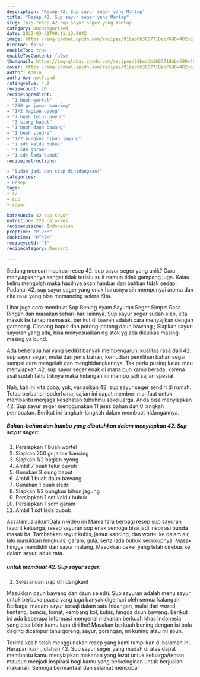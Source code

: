 ```yaml
---
description: "Resep 42. Sup sayur seger yang Mantap"
title: "Resep 42. Sup sayur seger yang Mantap"
slug: 1675-resep-42-sup-sayur-seger-yang-mantap
category: Uncategorized
date: 2022-03-31T09:11:13.804Z
image: https://img-global.cpcdn.com/recipes/91beddb3607718ab/680x482cq70/42-sup-sayur-seger-foto-resep-utama.jpg
hideToc: false
enableToc: true
enableTocContent: false
thumbnail: https://img-global.cpcdn.com/recipes/91beddb3607718ab/680x482cq70/42-sup-sayur-seger-foto-resep-utama.jpg
cover: https://img-global.cpcdn.com/recipes/91beddb3607718ab/680x482cq70/42-sup-sayur-seger-foto-resep-utama.jpg
author: Admin
authorAv: notfound
ratingvalue: 4.9
reviewcount: 20
recipeingredient:
- "1 buah wortel"
- "250 gr jamur kancing"
- "1/2 bagian oyong"
- "7 buah telur puyuh"
- "3 siung baput"
- "1 buah daun bawang"
- "1 buah sledri"
- "1/2 bungkus bihun jagung"
- "1 sdt kaldu bubuk"
- "1 sdm garam"
- "1 sdt lada bubuk"
recipeinstructions:

- "Sudah jadi dan siap dihidangkan!"
categories:
- Resep
tags:
- 42
- sup
- sayur

katakunci: 42 sup sayur 
nutrition: 220 calories
recipecuisine: Indonesian
preptime: "PT25M"
cooktime: "PT47M"
recipeyield: "1"
recipecategory: Dessert

---
```





Sedang mencari inspirasi resep 42. sup sayur seger yang unik? Cara menyiapkannya sangat tidak terlalu sulit namun tidak gampang juga. Kalau keliru mengolah maka hasilnya akan hambar dan bahkan tidak sedap. Padahal 42. sup sayur seger yang enak harusnya sih mempunyai aroma dan cita rasa yang bisa memancing selera Kita.





Lihat juga cara membuat Sop Bening Ayam Sayuran Seger Simpel Rasa Ringan dan masakan sehari-hari lainnya. Sup sayur seger sudah siap, kita masuk ke tahap memasak. berikut di bawah adalah cara menyajikan dengan gampang. Cincang baput dan potong-potong daun bawang ; Siapkan sayur-sayuran yang ada, bisa menyesuaikan dg stok yg ada dikulkas masing-masing ya bund.

Ada beberapa hal yang sedikit banyak mempengaruhi kualitas rasa dari 42. sup sayur seger, mulai dari jenis bahan, kemudian pemilihan bahan segar sampai cara mengolah dan menghidangkannya. Tak perlu pusing kalau mau menyiapkan 42. sup sayur seger enak di mana pun kamu berada, karena asal sudah tahu triknya maka hidangan ini mampu jadi sajian spesial.






Nah, kali ini kita coba, yuk, variasikan 42. sup sayur seger sendiri di rumah. Tetap berbahan sederhana, sajian ini dapat memberi manfaat untuk membantu menjaga kesehatan tubuhmu sekeluarga. Anda bisa menyiapkan 42. Sup sayur seger menggunakan 11 jenis bahan dan 0 langkah pembuatan. Berikut ini langkah-langkah dalam membuat hidangannya.

<!--inarticleads1-->

##### Bahan-bahan dan bumbu yang dibutuhkan dalam menyiapkan 42. Sup sayur seger:

1. Persiapkan 1 buah wortel
1. Siapkan 250 gr jamur kancing
1. Siapkan 1/2 bagian oyong
1. Ambil 7 buah telur puyuh
1. Gunakan 3 siung baput
1. Ambil 1 buah daun bawang
1. Gunakan 1 buah sledri
1. Siapkan 1/2 bungkus bihun jagung
1. Persiapkan 1 sdt kaldu bubuk
1. Persiapkan 1 sdm garam
1. Ambil 1 sdt lada bubuk


AssalamualaikumDalam video ini Mama fara berbagi resep sup sayuran favorit keluarga, resep sayuran sop enak semoga bisa jadi inspirasi bunda masak ha. Tambahkan sayur kubis, jamur kancing, dan wortel ke dalam air, lalu masukkan lengkuas, garam, gula, serta lada bubuk secukupnya. Masak hingga mendidih dan sayur matang. Masukkan ceker yang telah direbus ke dalam sayur, aduk rata. 

<!--inarticleads2-->

#####  untuk membuat 42. Sup sayur seger:


1. Selesai dan siap dihidangkan!

Masukkan daun bawang dan daun seledri. Sup sayuran adalah menu sayur untuk berbuka puasa yang juga banyak digemari oleh semua kalangan. Berbagai macam sayur tersaji dalam satu hidangan, mulai dari wortel, kentang, buncis, tomat, kembang kol, kubis, hingga daun bawang. Berikut ini ada beberapa informasi mengenai makanan berkuah khas Indonesia yang bisa bikin kamu lupa diri lho! Masakan berkuah bening dengan isi bola daging dicampur tahu goreng, sayur, gorengan, mi kuning atau mi soun. 

Terima kasih telah menggunakan resep yang kami tampilkan di halaman ini. Harapan kami, olahan 42. Sup sayur seger yang mudah di atas dapat membantu kamu menyiapkan makanan yang lezat untuk keluarga/teman maupun menjadi inspirasi bagi kamu yang berkeinginan untuk berjualan makanan. Semoga bermanfaat dan selamat mencoba!

